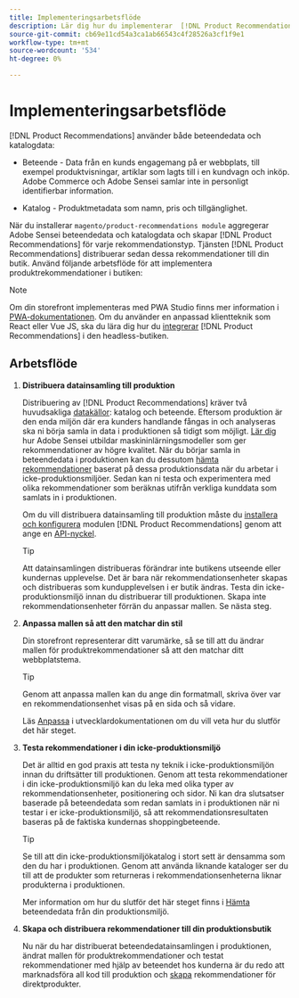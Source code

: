 ```yaml
---
title: Implementeringsarbetsflöde
description: Lär dig hur du implementerar  [!DNL Product Recommendations]  på din butik.
source-git-commit: cb69e11cd54a3ca1ab66543c4f28526a3cf1f9e1
workflow-type: tm+mt
source-wordcount: '534'
ht-degree: 0%

---
```


# Implementeringsarbetsflöde

[!DNL Product Recommendations] använder både beteendedata och katalogdata:

- Beteende - Data från en kunds engagemang på er webbplats, till exempel produktvisningar, artiklar som lagts till i en kundvagn och inköp. Adobe Commerce och Adobe Sensei samlar inte in personligt identifierbar information.

- Katalog - Produktmetadata som namn, pris och tillgänglighet.

När du installerar `magento/product-recommendations module` aggregerar Adobe Sensei beteendedata och katalogdata och skapar [!DNL Product Recommendations] för varje rekommendationstyp. Tjänsten [!DNL Product Recommendations] distribuerar sedan dessa rekommendationer till din butik. Använd följande arbetsflöde för att implementera produktrekommendationer i butiken:

>[!NOTE]
>
> Om din storefront implementeras med PWA Studio finns mer information i [PWA-dokumentationen](https://developer.adobe.com/commerce/pwa-studio/integrations/product-recommendations/). Om du använder en anpassad klientteknik som React eller Vue JS, ska du lära dig hur du [integrerar](headless.md) [!DNL Product Recommendations] i den headless-butiken.

## Arbetsflöde

1. **Distribuera datainsamling till produktion**

   Distribuering av [!DNL Product Recommendations] kräver två huvudsakliga [datakällor](type.md): katalog och beteende. Eftersom produktion är den enda miljön där era kunders handlande fångas in och analyseras ska ni börja samla in data i produktionen så tidigt som möjligt. [Lär dig](events.md) hur Adobe Sensei utbildar maskininlärningsmodeller som ger rekommendationer av högre kvalitet. När du börjar samla in beteendedata i produktionen kan du dessutom [hämta rekommendationer](verify.md) baserat på dessa produktionsdata när du arbetar i icke-produktionsmiljöer. Sedan kan ni testa och experimentera med olika rekommendationer som beräknas utifrån verkliga kunddata som samlats in i produktionen.

   Om du vill distribuera datainsamling till produktion måste du [installera och konfigurera](install-configure.md) modulen [!DNL Product Recommendations] genom att ange en [API-nyckel](https://experienceleague.adobe.com/docs/commerce/user-guides/integration-services/saas.html?lang=sv-SE).

   >[!TIP]
   >
   > Att datainsamlingen distribueras förändrar inte butikens utseende eller kundernas upplevelse. Det är bara när rekommendationsenheter skapas och distribueras som kundupplevelsen i er butik ändras. Testa din icke-produktionsmiljö innan du distribuerar till produktionen. Skapa inte rekommendationsenheter förrän du anpassar mallen. Se nästa steg.

1. **Anpassa mallen så att den matchar din stil**

   Din storefront representerar ditt varumärke, så se till att du ändrar mallen för produktrekommendationer så att den matchar ditt webbplatstema.

   >[!TIP]
   >
   > Genom att anpassa mallen kan du ange din formatmall, skriva över var en rekommendationsenhet visas på en sida och så vidare.

   Läs [Anpassa](https://experienceleague.adobe.com/docs/commerce/product-recommendations/developer/customize.html?lang=sv-SE) i utvecklardokumentationen om du vill veta hur du slutför det här steget.

1. **Testa rekommendationer i din icke-produktionsmiljö**

   Det är alltid en god praxis att testa ny teknik i icke-produktionsmiljön innan du driftsätter till produktionen. Genom att testa rekommendationer i din icke-produktionsmiljö kan du leka med olika typer av rekommendationsenheter, positionering och sidor. Ni kan dra slutsatser baserade på beteendedata som redan samlats in i produktionen när ni testar i er icke-produktionsmiljö, så att rekommendationsresultaten baseras på de faktiska kundernas shoppingbeteende.

   >[!TIP]
   >
   > Se till att din icke-produktionsmiljökatalog i stort sett är densamma som den du har i produktionen. Genom att använda liknande kataloger ser du till att de produkter som returneras i rekommendationsenheterna liknar produkterna i produktionen.

   Mer information om hur du slutför det här steget finns i [Hämta](staging-environment.md) beteendedata från din produktionsmiljö.

1. **Skapa och distribuera rekommendationer till din produktionsbutik**

   Nu när du har distribuerat beteendedatainsamlingen i produktionen, ändrat mallen för produktrekommendationer och testat rekommendationer med hjälp av beteendet hos kunderna är du redo att marknadsföra all kod till produktion och [skapa](create.md) rekommendationer för direktprodukter.
